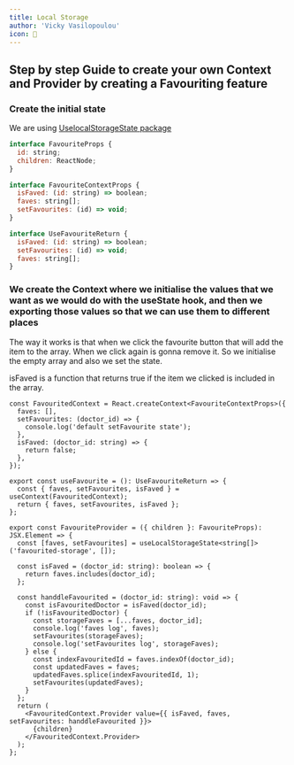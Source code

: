 ```yaml
---
title: Local Storage
author: 'Vicky Vasilopoulou'
icon: 👋
---
```


## Step by step Guide to create your own Context and Provider by creating a Favouriting feature

### Create the initial state

We are using [UselocalStorageState package](https://www.npmjs.com/package/use-local-storage-state)

```js
interface FavouriteProps {
  id: string;
  children: ReactNode;
}

interface FavouriteContextProps {
  isFaved: (id: string) => boolean;
  faves: string[];
  setFavourites: (id) => void;
}

interface UseFavouriteReturn {
  isFaved: (id: string) => boolean;
  setFavourites: (id) => void;
  faves: string[];
}
```

### We create the Context where we initialise the values that we want as we would do with the useState hook, and then we exporting those values so that we can use them to different places

The way it works is that when we click the favourite button that will add the item to the array. When we click again is gonna remove it. So we initialise the empty array and also we set the state.

isFaved is a function that returns true if the item we clicked is included in the array.

```
const FavouritedContext = React.createContext<FavouriteContextProps>({
  faves: [],
  setFavourites: (doctor_id) => {
    console.log('default setFavourite state');
  },
  isFaved: (doctor_id: string) => {
    return false;
  },
});

export const useFavourite = (): UseFavouriteReturn => {
  const { faves, setFavourites, isFaved } = useContext(FavouritedContext);
  return { faves, setFavourites, isFaved };
};

export const FavouriteProvider = ({ children }: FavouriteProps): JSX.Element => {
  const [faves, setFavourites] = useLocalStorageState<string[]>('favourited-storage', []);

  const isFaved = (doctor_id: string): boolean => {
    return faves.includes(doctor_id);
  };

  const handdleFavourited = (doctor_id: string): void => {
    const isFavouritedDoctor = isFaved(doctor_id);
    if (!isFavouritedDoctor) {
      const storageFaves = [...faves, doctor_id];
      console.log('faves log', faves);
      setFavourites(storageFaves);
      console.log('setFavourites log', storageFaves);
    } else {
      const indexFavouritedId = faves.indexOf(doctor_id);
      const updatedFaves = faves;
      updatedFaves.splice(indexFavouritedId, 1);
      setFavourites(updatedFaves);
    }
  };
  return (
    <FavouritedContext.Provider value={{ isFaved, faves, setFavourites: handdleFavourited }}>
      {children}
    </FavouritedContext.Provider>
  );
};
```
